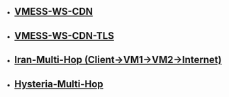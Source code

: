  - ## [VMESS-WS-CDN](https://github.com/bitcoinvps/sing-box-easy/tree/main/sing-box-config/vmess-ws-cdn)
 - ## [VMESS-WS-CDN-TLS](https://github.com/bitcoinvps/sing-box-easy/tree/main/sing-box-config/vmess-ws-cdn-tls)
 - ## [Iran-Multi-Hop (Client->VM1->VM2->Internet)](https://github.com/bitcoinvps/sing-box-easy/tree/main/sing-box-config/iran-multi-hop)
 - ## [Hysteria-Multi-Hop](https://github.com/bitcoinvps/sing-box-easy/tree/main/sing-box-config/vm1-vm2-hysteria-multi-hop)